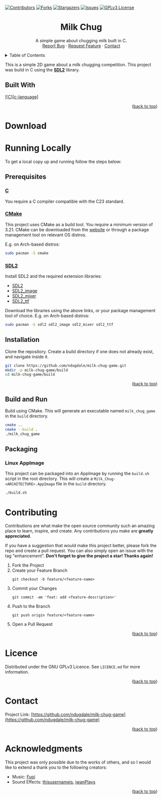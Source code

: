 <a name="readme-top"></a>

[![Contributors][contributors-shield]][contributors-url]
[![Forks][forks-shield]][forks-url]
[![Stargazers][stars-shield]][stars-url]
[![Issues][issues-shield]][issues-url]
[![GPLv3 License][license-shield]][license-url]

<div align="center">
<h1 align="center"><strong>Milk Chug</strong></h1>
  <p align="center">
    A simple game about chugging milk built in C.
    <br />
    <a href="https://github.com/ndugdale/milk-chug-game/issues">Report Bug</a>
    ·
    <a href="https://github.com/ndugdale/milk-chug-game/issues">Request Feature</a>
    ·
    <a href="#contact">Contact</a>
  </p>
</div>



<!-- TABLE OF CONTENTS -->
<details>
  <summary>Table of Contents</summary>
  <ol>
    <li>
      <a href="#about-the-project">About The Project</a>
      <ul>
        <li><a href="#built-with">Built With</a></li>
      </ul>
    </li>
    <li><a href="#download">Download</a></li>
    <li>
      <a href="#running-locally">Running Locally</a>
      <ul>
        <li><a href="#prerequisites">Prerequisites</a></li>
        <li><a href="#installation">Installation</a></li>
        <li><a href="#build">Build and Run</a>a></li>
        <li><a href="#packaging">Packaging</a>a></li>
      </ul>
    </li>
    <li><a href="#contributing">Contributing</a></li>
    <li><a href="#licence">Licence</a></li>
    <li><a href="#contact">Contact</a></li>
    <li><a href="#acknowledgments">Acknowledgments</a></li>
  </ol>
</details>

<!-- ABOUT THE PROJECT -->
This is a simple 2D game about a milk chugging competition. This project was build in C using the [**SDL2**](https://www.libsdl.org/) library.

## Built With
[![C][c-language]][c-language-url]

<p align="right">(<a href="#readme-top">back to top</a>)</p>

<!-- DOWNLOAD -->
# Download

<!-- RUNNING LOCALLY -->
# Running Locally

To get a local copy up and running follow the steps below:

## Prerequisites
### [**C**](https://github.com/canonical/lightdm](https://www.iso-9899.info/wiki/The_Standard))

You require a C compiler compatible with the C23 standard.

### [**CMake**](https://cmake.org)

This project uses CMake as a build tool. You require a minimum version of 3.21. CMake can be downloaded from the [website](https://cmake.org) or through a package management tool on relevant OS distros.

E.g. on Arch-based distros:
```sh
sudo pacman -S cmake
```
### [**SDL2**](https://www.libsdl.org)

Install SDL2 and the required extension libraries:
- [SDL2](https://github.com/libsdl-org/SDL/tree/SDL2)
- [SDL2_image](https://github.com/libsdl-org/SDL_image/tree/SDL2)
- [SDL2_mixer](https://github.com/libsdl-org/SDL_mixer/tree/SDL2)
- [SDL2_ttf](https://github.com/libsdl-org/SDL_ttf/tree/SDL2)

Download the libraries using the above links, or your package management tool of choice. E.g. on Arch-based distros:
```sh
sudo pacman -S sdl2 sdl2_image sdl2_mixer sdl2_ttf
```

## Installation

Clone the repository. Create a build directory if one does not already exist, and navigate inside it.
```sh
git clone https://github.com/ndugdale/milk-chug-game.git
mkdir -p milk-chug-game/build
cd milk-chug-game/build
```

<p align="right">(<a href="#readme-top">back to top</a>)</p> 

## Build and Run

Build using CMake. This will generate an executable named `milk_chug_game` in the `build` directory.

```sh
cmake ..
cmake --build .
./milk_chug_game
```

## Packaging

### Linux AppImage

This project can be packaged into an AppImage by running the `build.sh` script in the root directory. This will create a `Milk_Chug-<ARCHITECTURE>.AppImage` file in the `build` directory.

```sh
./build.sh
```

<!-- CONTRIBUTING -->
# Contributing

Contributions are what make the open source community such an amazing place to learn, inspire, and create. Any contributions you make are **greatly appreciated**.

If you have a suggestion that would make this project better, please fork the repo and create a pull request. You can also simply open an issue with the tag "enhancement". **Don't forget to give the project a star! Thanks again!**

1. Fork the Project
2. Create your Feature Branch 
    ```
    git checkout -b feature/<feature-name>
    ```
3. Commit your Changes
    ```
    git commit -am 'feat: add <feature-description>'
    ```
4. Push to the Branch
    ```
    git push origin feature/<feature-name>
    ```
5. Open a Pull Request

<p align="right">(<a href="#readme-top">back to top</a>)</p>



<!-- LICENCE -->
# Licence

Distributed under the GNU GPLv3 Licence. See `LICENCE.md` for more information.
<p align="right">(<a href="#readme-top">back to top</a>)</p>



<!-- CONTACT -->
# Contact

Project Link: [https://github.com/ndugdale/milk-chug-game](https://github.com/ndugdale/milk-chug-game)
<p align="right">(<a href="#readme-top">back to top</a>)</p>



<!-- ACKNOWLEDGMENTS -->
# Acknowledgments
This project was only possible due to the works of others, and so I would like to extend a thank you to the following creators:
* Music: [Fupi](https://opengameart.org/content/dreamtune)
* Sound Effects: [thisusernameis](https://freesound.org/people/thisusernameis/sounds/426892/), [iwanPlays](https://freesound.org/people/iwanPlays/sounds/532749/)

<p align="right">(<a href="#readme-top">back to top</a>)</p>



<!-- MARKDOWN LINKS & IMAGES -->
[contributors-shield]: https://img.shields.io/github/contributors/ndugdale/milk-chug-game.svg?style=for-the-badge
[contributors-url]: https://github.com/ndugdale/milk-chug-game/graphs/contributors
[forks-shield]: https://img.shields.io/github/forks/ndugdale/milk-chug-game.svg?style=for-the-badge
[forks-url]: https://github.com/ndugdale/milk-chug-game/network/members
[stars-shield]: https://img.shields.io/github/stars/ndugdale/milk-chug-game.svg?style=for-the-badge
[stars-url]: https://github.com/ndugdale/milk-chug-game/stargazers
[issues-shield]: https://img.shields.io/github/issues/ndugdale/milk-chug-game.svg?style=for-the-badge
[issues-url]: https://github.com/ndugdale/milk-chug-game/issues
[license-shield]: https://img.shields.io/github/license/ndugdale/milk-chug-game.svg?style=for-the-badge
[license-url]: https://github.com/ndugdale/milk-chug-game/blob/main/LICENCE.md
[c-language-shield]: https://img.shields.io/badge/c-%2300599C.svg?style=for-the-badge&logo=c&logoColor=white
[c-language-url]: https://www.iso-9899.info/wiki/The_Standard
[cmake-shield]: https://img.shields.io/badge/CMake-%23008FBA.svg?style=for-the-badge&logo=cmake&logoColor=white
[cmake-url]: https://cmake.org
